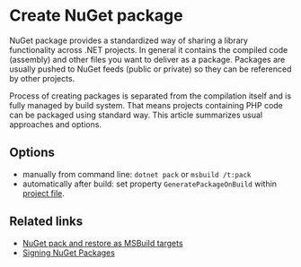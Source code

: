 # Create NuGet package

NuGet package provides a standardized way of sharing a library functionality across .NET projects. In general it contains the compiled code (assembly) and other files you want to deliver as a package. Packages are usually pushed to NuGet feeds (public or private) so they can be referenced by other projects.

Process of creating packages is separated from the compilation itself and is fully managed by build system. That means projects containing PHP code can be packaged using standard way. This article summarizes usual approaches and options.

## Options

- manually from command line: `dotnet pack` or `msbuild /t:pack`
- automatically after build: set property `GeneratePackageOnBuild` within [project file](../php/msbuild).

## Related links

- [NuGet pack and restore as MSBuild targets](https://docs.microsoft.com/en-us/nuget/reference/msbuild-targets)
- [Signing NuGet Packages](https://docs.microsoft.com/en-us/nuget/create-packages/sign-a-package)